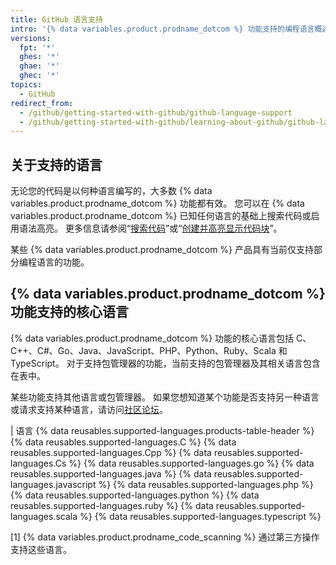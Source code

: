 ```yaml
---
title: GitHub 语言支持
intro: '{% data variables.product.prodname_dotcom %} 功能支持的编程语言概述。'
versions:
  fpt: '*'
  ghes: '*'
  ghae: '*'
  ghec: '*'
topics:
  - GitHub
redirect_from:
  - /github/getting-started-with-github/github-language-support
  - /github/getting-started-with-github/learning-about-github/github-language-support
---
```


<!-- If you make changes to this article, also update any feature-level articles to reflect the same changes in language support. -->

## 关于支持的语言

无论您的代码是以何种语言编写的，大多数 {% data variables.product.prodname_dotcom %} 功能都有效。 您可以在 {% data variables.product.prodname_dotcom %} 已知任何语言的基础上搜索代码或启用语法高亮。 更多信息请参阅“[搜索代码](/github/searching-for-information-on-github/searching-code#search-by-language)”或“[创建并高亮显示代码块](/github/writing-on-github/creating-and-highlighting-code-blocks#syntax-highlighting)”。

某些 {% data variables.product.prodname_dotcom %} 产品具有当前仅支持部分编程语言的功能。

## {% data variables.product.prodname_dotcom %} 功能支持的核心语言

{% data variables.product.prodname_dotcom %} 功能的核心语言包括 C、C++、C#、Go、Java、JavaScript、PHP、Python、Ruby、Scala 和 TypeScript。 对于支持包管理器的功能，当前支持的包管理器及其相关语言包含在表中。

某些功能支持其他语言或包管理器。 如果您想知道某个功能是否支持另一种语言或请求支持某种语言，请访问[社区论坛](https://github.community/)。

| 语言 {% data reusables.supported-languages.products-table-header %}
{% data reusables.supported-languages.C %}
{% data reusables.supported-languages.Cpp %}
{% data reusables.supported-languages.Cs %}
{% data reusables.supported-languages.go %}
{% data reusables.supported-languages.java %}
{% data reusables.supported-languages.javascript %}
{% data reusables.supported-languages.php %}
{% data reusables.supported-languages.python %}
{% data reusables.supported-languages.ruby %}
{% data reusables.supported-languages.scala %}
{% data reusables.supported-languages.typescript %}

[1] {% data variables.product.prodname_code_scanning %} 通过第三方操作支持这些语言。
